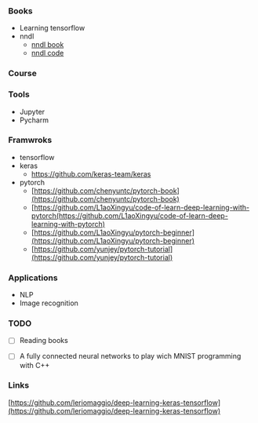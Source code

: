 ### Books
- Learning tensorflow
- nndl
    - [nndl book](http://neuralnetworksanddeeplearning.com/index.html)     
    - [nndl code](https://github.com/mnielsen/neural-networks-and-deep-learning)     

### Course

### Tools
- Jupyter
- Pycharm

### Framwroks
- tensorflow
- keras
    - https://github.com/keras-team/keras
- pytorch
    - [https://github.com/chenyuntc/pytorch-book](https://github.com/chenyuntc/pytorch-book)
    - [https://github.com/L1aoXingyu/code-of-learn-deep-learning-with-pytorch(https://github.com/L1aoXingyu/code-of-learn-deep-learning-with-pytorch)
    - [https://github.com/L1aoXingyu/pytorch-beginner](https://github.com/L1aoXingyu/pytorch-beginner)
    - [https://github.com/yunjey/pytorch-tutorial](https://github.com/yunjey/pytorch-tutorial)

### Applications
- NLP
- Image recognition

### TODO
- [ ] Reading books
- [ ] A fully connected neural networks to play wich MNIST programming with C++


### Links
[https://github.com/leriomaggio/deep-learning-keras-tensorflow](https://github.com/leriomaggio/deep-learning-keras-tensorflow)
